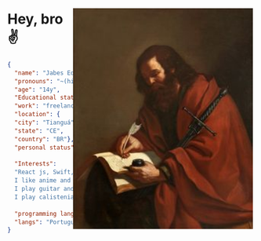 <p>
    <img alt="Apostolo Paulo" src="./assets/Paulo.jpg"  
    style="margin-top:20px; margin-right:3px;"
    height="450px"
    align="right">
</p>

<h1>
    Hey, bro ✌️
</h1>

~~~json
{
  "name": "Jabes Eduardo",
  "pronouns": "~(his/he)",
  "age": "14y",
  "Educational status": "Fundamental 8",
  "work": "freelancer",
  "location": {
  "city": "Tianguá", 
  "state": "CE", 
  "country": "BR"},
  "personal status": "studying, Job, developing",

  "Interests": 
  "React js, Swift, C, C++... 
  I like anime and manga, 
  I play guitar and 
  I play calistenia ",

  "programming languages": ["Html", "Css", "Javascript", "Java", "Git", "sql"],
  "langs": "Portuguese and English",
}
~~~